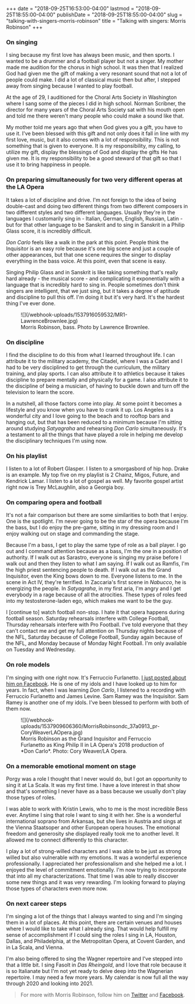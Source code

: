 +++
date = "2018-09-25T16:53:00-04:00"
lastmod = "2018-09-25T18:55:00-04:00"
publishDate = "2018-09-25T18:55:00-04:00"
slug = "talking-with-singers-morris-robinson"
title = "Talking with singers: Morris Robinson"
+++

### On singing

I sing because my first love has always been music, and then sports. I wanted to be a drummer and a football player but not a singer. My mother made me audition for the chorus in high school. It was then that I realized God had given me the gift of making a very resonant sound that not a lot of people could make. I did a lot of classical music then but after, I stepped away from singing because I wanted to play football. 

At the age of 29, I auditioned for the Choral Arts Society in Washington where I sang some of the pieces I did in high school. Norman Scribner, the director for many years of the Choral Arts Society sat with his mouth open and told me there weren't many people who could make a sound like that. 

My mother told me years ago that when God gives you a gift, you have to use it. I've been blessed with this gift and not only does it fall in line with my first love, music, but it also comes with a lot of responsibility. This is not something that is given to everyone. It is my responsibility, my calling, to utilize my gift, display the blessings of God and display the gifts He has given me. It is my responsibility to be a good steward of that gift so that I use it to bring happiness in people.

### On preparing simultaneously for two very different operas at the LA Opera

It takes a lot of discipline and drive. I'm not foreign to the idea of being double-cast and doing two different things from two different composers in two different styles and two different languages. Usually they're in the languages I customarily sing in - Italian, German, English, Russian, Latin - but for that other language to be Sanskrit and to sing in Sanskrit in a Philip Glass score, it is incredibly difficult. 

*Don Carlo* feels like a walk in the park at this point. People think the Inquisitor is an easy role because it's one big scene and just a couple of other appearances, but that one scene requires the singer to display everything in the bass voice. At this point, even that scene is easy. 

Singing Philip Glass and in Sanskrit is like taking something that's really hard already - the musical score - and complicating it exponentially with a language that is incredibly hard to sing in. People sometimes don't think singers are intelligent, that we just sing, but it takes a degree of aptitude and discipline to pull this off. I'm doing it but it's very hard. It's the hardest thing I've ever done.

<figure data-type="image">
![](/webhook-uploads/1537916059532/MR1-LawrenceBrownlee.jpg)
<figcaption>Morris Robinson, bass. Photo by Lawrence Brownlee.</figcaption>
</figure>

### On discipline

I find the discipline to do this from what I learned throughout life. I can attribute it to the military academy, the Citadel, where I was a Cadet and I had to be very disciplined to get through the curriculum, the military training, and play sports. I can also attribute it to athletics because it takes discipline to prepare mentally and physically for a game. I also attribute it to the discipline of being a musician, of having to buckle down and turn off the television to learn the score. 

In a nutshell, all those factors come into play. At some point it becomes a lifestyle and you know when you have to crank it up. Los Angeles is a wonderful city and I love going to the beach and to rooftop bars and hanging out, but that has been reduced to a minimum because I'm sitting around studying *Satyagraha* and rehearsing *Don Carlo* simultaneously. It's a testament to all the things that have played a role in helping me develop the disciplinary techniques I'm using now.

### On his playlist

I listen to a lot of Robert Glasper. I listen to a smorgasbord of hip hop. Drake is an example. My top five on my playlist is 2 Chainz, Migos, Future, and Kendrick Lamar. I listen to a lot of gospel as well. My favorite gospel artist right now is Trey McLaughlin, also a Georgia boy.

### On comparing opera and football

It's not a fair comparison but there are some similarities to both that I enjoy. One is the spotlight. I'm never going to be the star of the opera because I'm the bass, but I do enjoy the pre-game, sitting in my dressing room and I enjoy walking out on stage and commanding the stage. 

Because I'm a bass, I get to play the same type of role as a ball player. I go out and I command attention because as a bass, I'm the one in a position of authority. If I walk out as Sarastro, everyone is singing my praise before I walk out and then they listen to what I am saying. If I walk out as Ramfis, I'm the high priest sentencing people to death. If I walk out as the Grand Inquisitor, even the King bows down to me. Everyone listens to me. In the scene in Act IV, they're terrified. In Zaccaria's first scene in *Nabucco*, he is energizing the people. In *Satyagraha*, in my first aria, I'm angry and I get everybody in a rage because of all the atrocities. These types of roles feed into my testosterone-laden ego, which makes me want to be the guy. 

I [continue to] watch football non-stop. I hate it that opera happens during football season. Saturday rehearsals interfere with College Football, Thursday rehearsals interfere with Pro Football. I've told everyone that they can't contact me and get my full attention on Thursday nights because of the NFL, Saturday because of College Football, Sunday again because of the NFL, and Monday because of Monday Night Football. I'm only available on Tuesday and Wednesday.

### On role models

I'm singing with one right now. It's Ferruccio Furlanetto. [I just posted about him on Facebook](https://www.facebook.com/morris.robinson.927/posts/10156000908977989). He is one of my idols and I have looked up to him for years. In fact, when I was learning *Don Carlo*, I listened to a recording with Ferruccio Furlanetto and James Levine. Sam Ramey was the Inquisitor. Sam Ramey is another one of my idols. I've been blessed to perform with both of them now.

<figure data-type="image">
![](/webhook-uploads/1537909606360/MorrisRobinsondc_37a0913_pr-CoryWeaverLAOpera.jpg)
<figcaption>Morris Robinson as the Grand Inquisitor and Ferruccio Furlanetto as King Philip II in LA Opera's 2018 production of *Don Carlo*. Photo: Cory Weaver/LA Opera.</figcaption>
</figure>


### On a memorable emotional moment on stage

Porgy was a role I thought that I never would do, but I got an opportunity to sing it at La Scala. It was my first time. I have a love interest in that show and that's something I never have as a bass because we usually don't play those types of roles. 

I was able to work with Kristin Lewis, who to me is the most incredible Bess ever. Anytime I sing that role I want to sing it with her. She is a wonderful international soprano from Arkansas, but she lives in Austria and sings at the Vienna Staatsoper and other European opera houses. The emotional freedom and generosity she displayed really took me to another level. It allowed me to connect differently to this character. 

I play a lot of strong-willed characters and I was able to be just as strong willed but also vulnerable with my emotions. It was a wonderful experience professionally. I appreciated her professionalism and she helped me a lot. I enjoyed the level of commitment emotionally. I'm now trying to incorporate that into all my characterizations. That time I was able to really discover some new things and it was very rewarding. I'm looking forward to playing those types of characters even more now. 

### On next career steps

I'm singing a lot of the things that I always wanted to sing and I'm singing them in a lot of places. At this point, there are certain venues and houses where I would like to take what I already sing. That would help fulfill my sense of accomplishment if I could sing the roles I sing in LA, Houston, Dallas, and Philadelphia, at the Metropolitan Opera, at Covent Garden, and in La Scala, and Vienna.

I'm also being offered to sing the Wagner repertoire and I've stepped into that a little bit. I sing Fasolt in *Das Rheingold*, and I love that role because it is so Italianate but I'm not yet ready to delve deep into the Wagnerian repertoire. I may need a few more years. My calendar is now full all the way through 2020 and looking into 2021.

>For more with Morris Robinson, follow him on [Twitter](https://twitter.com/MorrisDRobinson) and [Facebook](https://www.facebook.com/Morris-Robinson-Bass-186893621369511/).
